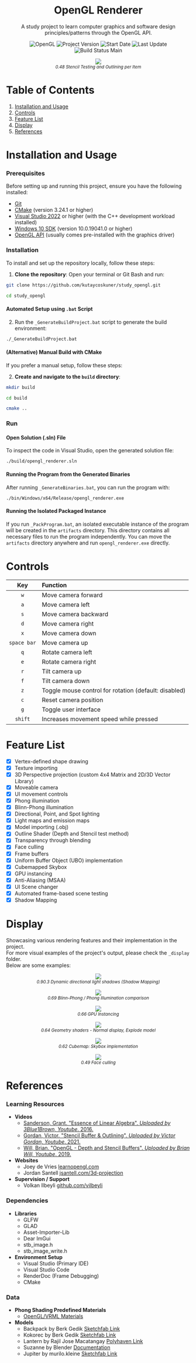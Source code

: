 <h1 align="center">
    OpenGL Renderer
</h1>

<p align="center">
    A study project to learn computer graphics and software design principles/patterns through the OpenGL API.
</p>

<p align="center">
    <img alt="OpenGL" src="https://img.shields.io/badge/OpenGL-3.3-blue?logo=opengl&logoColor=white" />
    <img alt="Project Version" src="https://img.shields.io/badge/Project_Version-0.90.5-blue" />
    <img alt="Start Date" src="https://img.shields.io/badge/project_start-19_Aug_2022-blue" />
    <img alt="Last Update" src="https://img.shields.io/github/last-commit/kutaycoskuner/study_opengl" />
    <img alt="Build Status Main" src="https://img.shields.io/github/actions/workflow/status/kutaycoskuner/study_opengl/cmake-platform-windows.yml?branch=main&label=Build Status" />
    
</p>

<p align="center">
    <img src="_display/0.48_stencil-test-outline-per-item_2023-08-03.gif" />
    <br>
    <sub><i> 0.48 Stencil Testing and Outlining per Item</i></sub>
</p>

# Table of Contents
1. [Installation and Usage](#installation-and-usage)
2. [Controls](#controls)
3. [Feature List](#feature-list)
4. [Display](#display)
5. [References](#references)


# Installation and Usage

### Prerequisites
Before setting up and running this project, ensure you have the following installed:

- [Git](https://git-scm.com/downloads)
- [CMake](https://cmake.org/download/) (version 3.24.1 or higher)
- [Visual Studio 2022](https://visualstudio.microsoft.com/vs/) or higher (with the C++ development workload installed)
- [Windows 10 SDK](https://developer.microsoft.com/en-us/windows/downloads/windows-10-sdk/) (version 10.0.19041.0 or higher)
- [OpenGL API](https://www.opengl.org/) (usually comes pre-installed with the graphics driver)

### Installation
To install and set up the repository locally, follow these steps:

1. **Clone the repository**:
Open your terminal or Git Bash and run:
```bash
git clone https://github.com/kutaycoskuner/study_opengl.git
```
```bash
cd study_opengl
```

#### Automated Setup using `.bat` Script
2. Run the `_GenerateBuildProject.bat` script to generate the build environment:
```bash
./_GenerateBuildProject.bat
```

#### (Alternative) Manual Build with CMake
If you prefer a manual setup, follow these steps:

2. **Create and navigate to the `build` directory**:
```bash
mkdir build
```
```bash
cd build
```
```bash
cmake ..
```

### Run
#### Open Solution (.sln) File
To inspect the code in Visual Studio, open the generated solution file:
```
./build/opengl_renderer.sln
```

#### Running the Program from the Generated Binaries
After running `_GenerateBinaries.bat`, you can run the program with:
```
./bin/Windows/x64/Release/opengl_renderer.exe
```

#### Running the Isolated Packaged Instance
If you run `_PackProgram.bat`, an isolated executable instance of the program will be created in the `artifacts` directory. This directory contains all necessary files to run the program independently. You can move the `artifacts` directory anywhere and run `opengl_renderer.exe` directly.

# Controls
| Key          | Function |
| :------:     | :---------- | 
| `w`          | Move camera forward |
| `a`          | Move camera left |
| `s`          | Move camera backward |
| `d`          | Move camera right |
| `x`          | Move camera down |
| `space bar`  | Move camera up |
| `q`          | Rotate camera left |
| `e`          | Rotate camera right |
| `r`          | Tilt camera up |
| `f`          | Tilt camera down |
| `z`          | Toggle mouse control for rotation (default: disabled) |
| `c`          | Reset camera position |
| `g`          | Toggle user interface |
| `shift`      | Increases movement speed while pressed |

# Feature List
- [x] Vertex-defined shape drawing
- [x] Texture importing
- [x] 3D Perspective projection (custom 4x4 Matrix and 2D/3D Vector Library)
- [x] Moveable camera
- [x] UI movement controls 
- [x] Phong illumination
- [x] Blinn-Phong illumination
- [x] Directional, Point, and Spot lighting
- [x] Light maps and emission maps
- [x] Model importing (.obj)
- [x] Outline Shader (Depth and Stencil test method)
- [x] Transparency through blending
- [x] Face culling
- [x] Frame buffers
- [x] Uniform Buffer Object (UBO) implementation
- [x] Cubemapped Skybox 
- [x] GPU instancing
- [x] Anti-Aliasing (MSAA)
- [x] UI Scene changer
- [x] Automated frame-based scene testing
- [x] Shadow Mapping

# Display
Showcasing various rendering features and their implementation in the project.   
For more visual examples of the project's output, please check the `_display` folder.   
Below are some examples:

<p align="center">
    <img src="_display/0.90.3_dynamic-directional-light_20241107.gif" />
    <br>
    <sub><i>0.90.3 Dynamic directional light shadows (Shadow Mapping)</i></sub>
</p>

<p align="center">
    <img src="_display/0.69_phong-shading-problem.png" />
    <br>
    <sub><i>0.69 Blinn-Phong / Phong Illumination comparison</i></sub>
</p>

<p align="center">
    <img src="_display/0.66_instancing_2024-04-01.gif" />
    <br>
    <sub><i>0.66 GPU Instancing</i></sub>
</p>

<p align="center">
    <img src="_display/0.64_geometry-shaders_2024-03-18.gif" />
    <br>
    <sub><i>0.64 Geometry shaders - Normal display, Explode model</i></sub>
</p>

<p align="center">
    <img src="_display/0.62_skybox_2024-02-18.gif" />
    <br>
    <sub><i>0.62 Cubemap: Skybox implementation</i></sub>
</p>

<p align="center">
    <img src="_display/0.49_face-culling_2023-09-14.gif" />
    <br>
    <sub><i>0.49 Face culling</i></sub>
</p>


# References
### Learning Resources
- **Videos**
  - [Sanderson, Grant. "Essence of Linear Algebra". _Uploaded by 3Blue1Brown, Youtube_. 2016.](https://www.youtube.com/watch?v=fNk_zzaMoSs&list=PLZHQObOWTQDPD3MizzM2xVFitgF8hE_ab)
  - [Gordan, Victor. "Stencil Buffer & Outlining". _Uploaded by Victor Gordan, Youtube_. 2021.](https://www.youtube.com/watch?v=ngF9LWWxhd0)
  - [Will, Brian. "OpenGL - Depth and Stencil Buffers". _Uploaded by Brian Will, Youtube_. 2019.](https://youtu.be/wVcWOghETFw)
- **Websites**
  - Joey de Vries [learnopengl.com](https://learnopengl.com)
  - Jordan Santell [jsantell.com/3d-projection](https://jsantell.com/3d-projection/)
- **Supervision / Support**
  - Volkan Ilbeyli [github.com/vilbeyli](https://github.com/vilbeyli)

### Dependencies
- **Libraries**
  - GLFW
  - GLAD
  - Asset-Importer-Lib
  - Dear ImGui
  - stb_image.h
  - stb_image_write.h
- **Environment Setup**
  - Visual Studio (Primary IDE)
  - Visual Studio Code
  - RenderDoc (Frame Debugging)
  - CMake

### Data
- **Phong Shading Predefined Materials**
  - [OpenGL/VRML Materials](http://devernay.free.fr/cours/opengl/materials.html)
- **Models**
  - Backpack by Berk Gedik [Sketchfab Link](https://sketchfab.com/3d-models/survival-guitar-backpack-799f8c4511f84fab8c3f12887f7e6b36)
  - Kokorec by Berk Gedik [Sketchfab Link](https://sketchfab.com/models/141db37d07fc4ccba84ab5f38a8181b5/embed?autostart=1&internal=1&tracking=0&ui_ar=0&ui_infos=0&ui_snapshots=1&ui_stop=0&ui_theatre=1&ui_watermark=0)
  - Lantern by Rajil Jose Macatangay [Polyhaven Link](https://polyhaven.com/a/Lantern_01)
  - Suzanne by Blender [Documentation](https://docs.blender.org/manual/en/latest/modeling/meshes/primitives.html)
  - Jupiter by murilo.kleine [Sketchfab Link](https://sketchfab.com/3d-models/jupiter-free-downloadable-model-61671f29ca0a4fa39dc9653290282418)
